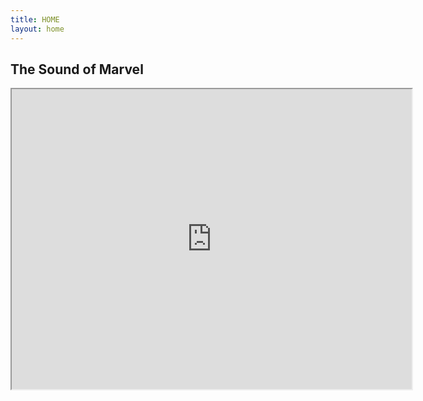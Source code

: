 ```yaml
---
title: HOME
layout: home
---
```


## The Sound of Marvel
<iframe src="https://drive.google.com/file/d/1LPucoZdP9JHq1PVFieB-ATvwAeYvDoZ3/preview" width="640" height="480"></iframe>
